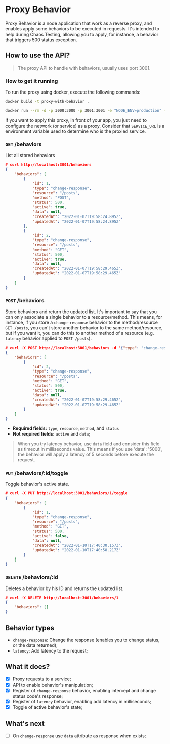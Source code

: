 # Proxy Behavior
Proxy Behavior is a node application that work as a reverse proxy, and enables apply some behaviors to be executed in requests.
It's intended to help during Chaos Testing, allowing you to apply, for instance, a behavior that triggers 500 status exception.

## How to use the API?
> The proxy API to handle with behaviors, usually uses port 3001.

### How to get it running

To run the proxy using docker, execute the following commands:
```bash
docker build -t proxy-with-behavior .

docker run --rm -d -p 3000:3000 -p 3001:3001 -e "NODE_ENV=production" -e "SERVICE_URL=https://jsonplaceholder.typicode.com" --name proxy-with-behavior-container proxy-with-behavior
```
If you want to apply this proxy, in front of your app, you just need to configure the network (or service) as a proxy. Consider that `SERVICE_URL` is a environment variable used to determine who is the proxied service.

### `GET` /behaviors

List all stored behaviors
```json
# curl http://localhost:3001/behaviors
{
	"behaviors": [
		{
			"id": 1,
			"type": "change-response",
			"resource": "/posts",
			"method": "POST",
			"status": 500,
			"active": true,
			"data": null,
			"createdAt": "2022-01-07T19:58:24.895Z",
			"updatedAt": "2022-01-07T19:58:24.895Z"
		},
		{
			"id": 2,
			"type": "change-response",
			"resource": "/posts",
			"method": "GET",
			"status": 500,
			"active": true,
			"data": null,
			"createdAt": "2022-01-07T19:58:29.465Z",
			"updatedAt": "2022-01-07T19:58:29.465Z"
		}
	]
}
```

### `POST` /behaviors

Store behaviors and return the updated list. It's important to say that you can only associate a single behavior to a resource/method. This means, for instance, if you store a `change-response` behavior to the method/resource `GET /posts`, you can't store another behavior to the same method/resource, but if you want it, you can do this to another method of a resource (e.g. `latency` behavior applied to `POST /posts`).
```json
# curl -X POST http://localhost:3001/behaviors -d '{"type": "change-response","resource": "/posts","method": "GET","status": 500 }'
{
	"behaviors": [
		{
			"id": 2,
			"type": "change-response",
			"resource": "/posts",
			"method": "GET",
			"status": 500,
			"active": true,
			"data": null,
			"createdAt": "2022-01-07T19:58:29.465Z",
			"updatedAt": "2022-01-07T19:58:29.465Z"
		}
	]
}
```

- **Required fields:** `type`, `resource`, `method`, and `status`
- **Not required fields:** `active` and `data`;

> When you try latency behavior, use `data` field and consider this field as timeout in milliseconds value. This means if you use 'data': '5000', the behavior will apply a latency of 5 seconds before execute the request.

### `PUT` /behaviors/:id/toggle

Toggle behavior's active state.

```json
# curl -X PUT http://localhost:3001/behaviors/1/toggle
{
	"behaviors": [
		{
			"id": 1,
			"type": "change-response",
			"resource": "/posts",
			"method": "GET",
			"status": 500,
			"active": false,
			"data": null,
			"createdAt": "2022-01-10T17:40:30.157Z",
			"updatedAt": "2022-01-10T17:40:58.217Z"
		}
	]
}
```

### `DELETE` /behaviors/:id

Deletes a behavior by his ID and returns the updated list.

```json
# curl -X DELETE http://localhost:3001/behaviors/1
{
	"behaviors": []
}
```

## Behavior types
- `change-response`: Change the response (enables you to change status, or the data returned);
- `latency`: Add latency to the request;

## What it does?
- [x] Proxy requests to a service;
- [x] API to enable behavior's manipulation;
- [x] Register of `change-response` behavior, enabling intercept and change status code's response;
- [x] Register of `latency` behavior, enabling add latency in milliseconds;
- [x] Toggle of active behavior's state;
## What's next

- [ ] On `change-response` use `data` attribute as response when exists;
